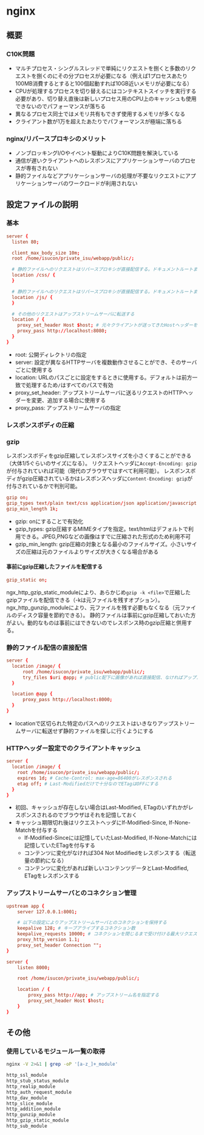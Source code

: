 # nginx

## 概要

### C10K問題

- マルチプロセス・シングルスレッドで単純にリクエストを捌くと多数のリクエストを捌くのにその分プロセスが必要になる（例えば1プロセスあたり100MB消費するとすると100個起動すれば10GB近いメモリが必要になる）
- CPUが処理するプロセスを切り替えるにはコンテキストスイッチを実行する必要があり、切り替え直後は新しいプロセス用のCPU上のキャッシュも使用できないのでパフォーマンスが落ちる
- 異なるプロセス同士ではメモリ共有もできず使用するメモリが多くなる
- クライアント数が1万を超えたあたりでパフォーマンスが極端に落ちる

### nginx/リバースプロキシのメリット

- ノンブロッキングI/Oやイベント駆動によりC10K問題を解決している
- 通信が遅いクライアントへのレスポンスにアプリケーションサーバのプロセスが専有されない
- 静的ファイルなどアプリケーションサーバの処理が不要なリクエストにアプリケーションサーバのワークロードが利用されない

## 設定ファイルの説明

### 基本

```conf
server {
  listen 80;

  client_max_body_size 10m;
  root /home/isucon/private_isu/webapp/public/;

  # 静的ファイルへのリクエストはリバースプロキシが直接配信する。ドキュメントルートまでのすべてのディレクトリで一般ユーザーでの実行権限が必要
  location /css/ {
  }

  # 静的ファイルへのリクエストはリバースプロキシが直接配信する。ドキュメントルートまでのすべてのディレクトリで一般ユーザーでの実行権限が必要
  location /js/ {
  }

  # その他のリクエストはアップストリームサーバに転送する
  location / {
    proxy_set_header Host $host; # 元々クライアントが送ってきたHostヘッダーをアップストリームサーバに指定する（デフォルトはproxy_passで指定したホスト名になる）
    proxy_pass http://localhost:8080;
  }
}
```

- root: 公開ディレクトリの指定
- server: 設定が異なるHTTPサーバを複数動作させることができ、そのサーバごとに使用する
- location: URLのパスごとに設定をするときに使用する。デフォルトは前方一致で処理するため`/`はすべてのパスで有効
- proxy_set_header: アップストリームサーバに送るリクエストのHTTPヘッダーを変更、追加する場合に使用する
- proxy_pass: アップストリームサーバの指定

### レスポンスボディの圧縮

### gzip

レスポンスボディをgzip圧縮してレスポンスサイズを小さくすることができる（大体1/5ぐらいのサイズになる）。
リクエストヘッダに`Accept-Encoding: gzip`が付与されていれば可能（現代のブラウザではすべて利用可能）。
レスポンスボディがgzip圧縮されているかはレスポンスヘッダに`Content-Encoding: gzip`が付与されているかで判別可能。

```conf
gzip on;
gzip_types text/plain text/css application/json application/javascript text/xml application/xml application/xml+rss text/javascript;
gzip_min_length 1k;
```

- gzip: onにすることで有効化
- gzip_types: gzip圧縮するMIMEタイプを指定。text/htmlはデフォルトで利用できる。JPEG,PNGなどの画像はすでに圧縮された形式のため利用不可
- gzip_min_length: gzip圧縮の対象となる最小のファイルサイズ。小さいサイズの圧縮は元のファイルよりサイズが大きくなる場合がある

#### 事前にgzip圧縮したファイルを配信する

```conf
gzip_static on;
```

ngx_http_gzip_static_moduleにより、あらかじめ`gzip -k <file>`で圧縮したgzipファイルを配信できる（-kは元ファイルを残すオプション）。
ngx_http_gunzip_moduleにより、元ファイルを残す必要もなくなる（元ファイルのディスク容量を節約できる）。
静的ファイルは事前にgzip圧縮しておいた方がよい。動的なものは事前にはできないのでレスポンス時のgzip圧縮と併用する。

### 静的ファイル配信の直接配信

```conf
server {
  location /image/ {
      root /home/isucon/private_isu/webapp/public/;
      try_files $uri @app; # public配下に画像があれば直接配信、なければアップストリームサーバに転送
  }

  location @app {
      proxy_pass http://localhost:8000;
  }
}
```

- locationで区切られた特定のパスへのリクエストはいきなりアップストリームサーバに転送せず静的ファイルを探しに行くようにする

### HTTPヘッダー設定でのクライアントキャッシュ

```conf
server {
  location /image/ {
    root /home/isucon/private_isu/webapp/public/;
    expires 1d; # Cache-Control: max-age=86400がレスポンスされる
    etag off; # Last-Modifiedだけで十分なのでETagはOFFにする
  }
}
```

- 初回、キャッシュが存在しない場合はLast-Modified, ETagのいずれかがレスポンスされるのでブラウザはそれを記憶しておく
- キャッシュ期限切れ後はリクエストヘッダにIf-Modified-Since, If-None-Matchを付与する
  - If-Modified-Sinceには記憶していたLast-Modified, If-None-Matchには記憶していたETagを付与する
  - コンテンツに変化がなければ304 Not Modifiedをレスポンスする（転送量の節約になる）
  - コンテンツに変化があれば新しいコンテンツデータとLast-Modified, ETagをレスポンスする

### アップストリームサーバとのコネクション管理

```conf
upstream app {
    server 127.0.0.1:8001;

    # 以下の設定によりアップストリームサーバとのコネクションを保持する
    keepalive 128; # キープアライブするコネクション数
    keepalive_requests 10000; # コネクションを閉じるまで受け付ける最大リクエスト数
    proxy_http_version 1.1;
    proxy_set_header Connection "";
}

server {
    listen 8000;

    root /home/isucon/private_isu/webapp/public/;

    location / {
        proxy_pass http://app; # アップストリーム名を指定する
        proxy_set_header Host $host;
    }
}
```

## その他

### 使用しているモジュール一覧の取得

```sh
nginx -V 2>&1 | grep -oP '[a-z_]+_module'

http_ssl_module
http_stub_status_module
http_realip_module
http_auth_request_module
http_dav_module
http_slice_module
http_addition_module
http_gunzip_module
http_gzip_static_module
http_sub_module
```